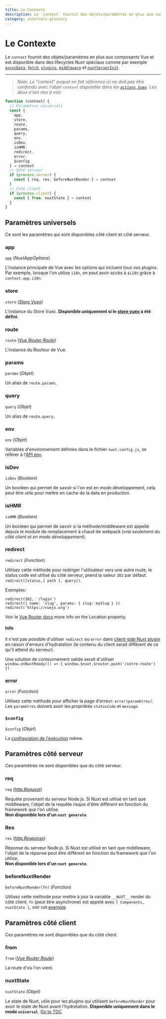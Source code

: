 ```yaml
---
title: Le Contexte
description: Le `context` fournit des objets/paramètres en plus aux composants Vue et est disponible dans des lifecycles Nuxt spéciaux comme par exemple `asyncData`, `fetch`, `plugins`, `middleware` et `nuxtServerInit`.
category: internals-glossary
---
```

# Le Contexte

Le `context` fournit des objets/paramètres en plus aux composants Vue et est disponible dans des lifecycles Nuxt spéciaux comme par exemple [`asyncData`](./internals-glossary/context), [`fetch`](./features/data-fetching), [`plugins`](./directory-structure/plugins), [`middleware`](./directory-structure/middleware#router-middleware) et [`nuxtServerInit`](./directory-structure/store#the-nuxtserverinit-action).

---

> _Note: Le "context" auquel on fait référence ici ne doit pas être confondu avec l'objet `context` disponible dans les [`actions Vuex`](https://vuex.vuejs.org/guide/actions.html). Les deux n'ont rien à voir._

```js
function (context) {
  // Paramètres universels
  const {
    app,
    store,
    route,
    params,
    query,
    env,
    isDev,
    isHMR,
    redirect,
    error,
    $config
  } = context
  // Côté serveur
  if (process.server) {
    const { req, res, beforeNuxtRender } = context
  }
  // Côté client
  if (process.client) {
    const { from, nuxtState } = context
  }
}
```

## Paramètres universels

Ce sont les paramètres qui sont disponibles côté client et côté serveur.

### app

`app` (_NuxtAppOptions_)

L'instance principale de Vue avec les options qui incluent tous vos plugins. Par exemple, lorsque l'on utilise `i18n`, on peut avoir accès à `$i18n` grâce à `context.app.i18n`.

### store

`store` ([_Store Vuex_](https://vuex.vuejs.org/api/#vuex-store-instance-properties))

L'instance du Store Vuex. **Disponible uniquement si le [store vuex](./directory-structure/store) a été défini**.

### route

`route` ([_Vue Router Route_](https://v3.router.vuejs.org/fr/api/#the-route-object))

L'instance du Routeur de Vue.

### params

`params` (_Objet_)

Un alias de `route.params`.

### query

`query` (_Objet_)

Un alias de `route.query`.

### env

`env` (_Objet_)

Variables d'environnement définies dans le fichier `nuxt.config.js`, se référer à l'[API env](./configuration-glossary/configuration-env).

### isDev

`isDev` (_Booléen_)

Un booléen qui permet de savoir si l'on est en mode développement, cela peut être utile pour mettre en cache de la data en production.

### isHMR

`isHMR` (_Booléen_)

Un booléen qui permet de savoir si la méthode/middleware est appellé depuis le module de remplacement à chaud de webpack (_vrai seulement du côté client et en mode développement_).

### redirect

`redirect` (_Fonction_)

Utilisez cette méthode pour rediriger l'utilisateur vers une autre route, le status code est utilisé du côté serveur, prend la valeur `302` par défaut. `redirect([status,] path [, query])`.

Exemples:

```js{}[]
redirect(302, '/login')
redirect({ name: 'slug', params: { slug: mySlug } })
redirect('https://vuejs.org')
```

Voir le [Vue Router docs](https://github.com/vuejs/vue-router/blob/64d60c01920405f0b93e00a401c73868b08ee6e5/types/router.d.ts#L161-L169) more info on the Location property.

#### Info
Il n'est pas possible d'utiliser `redirect` ou `error` dans [client-side Nuxt plugin](./directory-structure/plugins#client-or-server-side-only) en raison d'erreurs d'hydratation (le contenu du client serait différent de ce qu'il attend du serveur).

Une solution de contournement valide serait d'utiliser `window.onNuxtReady(() => { window.$nuxt.$router.push('/votre-route') })`


### error

`error` (_Fonction_)

Utilisez cette méthode pour afficher la page d'erreur: `error(paramètres)`. Les `paramètres` doivent avoir les propriétés `statusCode` et `message`.

### `$config`

`$config` (_Objet_)

La [configuration de l'exécution](./configuration-glossary/configuration-runtime-config) même.

## Paramètres côté serveur

Ces paramètres ne sont disponibles que du côté serveur.

### req

`req` ([_http.Request_](https://nodejs.org/api/http.html#http_class_http_incomingmessage))

Requête provenant du serveur Node.js. Si Nuxt est utilisé en tant que middleware, l'objet de la requête risque d'être différent en fonction du framework que l'on utilise.<br>**Non disponible lors d'un `nuxt generate`**.

### Res

`res` ([_http.Response_](https://nodejs.org/api/http.html#http_class_http_serverresponse))

Réponse du serveur Node.js. Si Nuxt est utilisé en tant que middleware, l'objet de la réponse peut être différent en fonction du framework que l'on utilise.<br>**Non disponible lors d'un `nuxt generate`**.

### beforeNuxtRender

`beforeNuxtRender(fn)` (_Fonction_)

Utilisez cette méthode pour mettre à jour la variable `__NUXT__` render du côté client, `fn` (peut être asynchrone) est appelé avec `{ Components, nuxtState }`, voir cet [exemple](https://github.com/nuxt/nuxt.js/blob/cf6b0df45f678c5ac35535d49710c606ab34787d/test/fixtures/basic/pages/special-state.vue).

## Paramètres côté client

Ces paramètres ne sont disponibles que du côté client.

### from

`from` ([_Vue Router Route_](https://v3.router.vuejs.org/fr/api/#the-route-object))

La route d'où l'on vient.

### nuxtState

`nuxtState` _(Objet)_

Le state de Nuxt, utile pour les plugins qui utilisent `beforeNuxtRender` pour avoir le state de Nuxt avant l'hydratation. **Disponible uniquement dans le mode `universal`**.
<span style='float: footnote;'><a href="../index.html#toc">Go to TOC</a></span>
